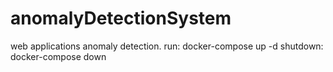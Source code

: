 # anomalyDetectionSystem
web applications anomaly detection.
run:
 docker-compose up -d
shutdown:
 docker-compose down

